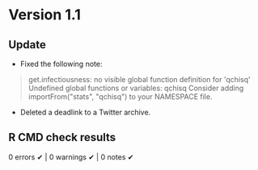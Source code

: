 # Version 1.1

## Update

- Fixed the following note:
> get.infectiousness: no visible global function definition for 'qchisq'
>    Undefined global functions or variables:
>     qchisq
>    Consider adding
>     importFrom("stats", "qchisq")
>    to your NAMESPACE file.

- Deleted a deadlink to a Twitter archive.

## R CMD check results

0 errors ✔ | 0 warnings ✔ | 0 notes ✔
